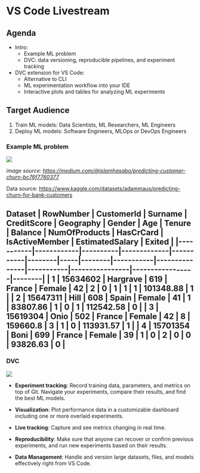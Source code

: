 # VS Code Livestream

## Agenda

- Intro: 
  - Example ML problem
  - DVC: data versioning, reproducible pipelines, and experiment tracking
- DVC extension for VS Code:
  - Alternative to CLI
  - ML experimentation workflow into your IDE 
  - Interactive plots and tables for analyzing ML experiments

## Target Audience

1. Train ML models: Data Scientists, ML Researchers, ML Engineers
2. Deploy ML models: Software Engineers, MLOps or DevOps Engineers 

### Example ML problem
![](https://miro.medium.com/max/456/1*Dvx1j18vyKyvLlIpxzVSmQ.png)

*image source: https://medium.com/@islamhasabo/predicting-customer-churn-bc76f7760377*

Data source:
https://www.kaggle.com/datasets/adammaus/predicting-churn-for-bank-customers

Dataset
| RowNumber | CustomerId | Surname  | CreditScore | Geography | Gender | Age | Tenure | Balance   | NumOfProducts | HasCrCard | IsActiveMember | EstimatedSalary | Exited |
|-----------|------------|----------|-------------|-----------|--------|-----|--------|-----------|---------------|-----------|----------------|-----------------|--------|
| 1         | 15634602   | Hargrave | 619         | France    | Female | 42  | 2      | 0         | 1             | 1         | 1              | 101348.88       | 1      |
| 2         | 15647311   | Hill     | 608         | Spain     | Female | 41  | 1      | 83807.86  | 1             | 0         | 1              | 112542.58       | 0      |
| 3         | 15619304   | Onio     | 502         | France    | Female | 42  | 8      | 159660.8  | 3             | 1         | 0              | 113931.57       | 1      |
| 4         | 15701354   | Boni     | 699         | France    | Female | 39  | 1      | 0         | 2             | 0         | 0              | 93826.63        | 0      |
---

### DVC

![](https://miro.medium.com/max/700/1*gN7Xru3A-PTavPI6adpJPQ.png)

- **Experiment tracking**: Record training data, parameters, and metrics on top of Git. Navigate your experiments, compare their results, and find the best ML models.


- **Visualization**: Plot performance data in a customizable dashboard including one or more overlaid experiments.


- **Live tracking**: Capture and see metrics changing in real time.


- **Reproducibility**: Make sure that anyone can recover or confirm previous experiments, and run new experiments based on their results.


- **Data Management**: Handle and version large datasets, files, and models effectively right from VS Code.